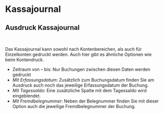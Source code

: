 # Kassajournal

## Ausdruck Kassajournal

&nbsp;

Das Kassajournal kann sowohl nach Kontenbereichen, als auch für Einzelkonten gedruckt werden. Auch hier gibt es ähnliche Optionen wie beim Kontendruck.

* Zeitraum von – bis: Nur Buchungen zwischen diesen Daten werden gedruckt
* *Mit Erfassungsdatum*: Zusätzlich zum Buchungsdatum finden Sie am Ausdruck auch noch das jeweilige Erfassungsdatum der Buchung.
* *Mit Tagessaldo*: Eine zusätzliche Spalte mit dem Tagessaldo wird eingeblendet.
* *Mit Fremdbelegnummer*: Neben der Belegnummer finden Sie mit dieser Option auch die jeweilige Fremdbelegnummer der Buchung.

